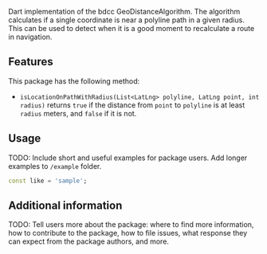<!-- 
This README describes the package. If you publish this package to pub.dev,
this README's contents appear on the landing page for your package.

For information about how to write a good package README, see the guide for
[writing package pages](https://dart.dev/guides/libraries/writing-package-pages). 

For general information about developing packages, see the Dart guide for
[creating packages](https://dart.dev/guides/libraries/create-library-packages)
and the Flutter guide for
[developing packages and plugins](https://flutter.dev/developing-packages). 
-->

Dart implementation of the bdcc GeoDistanceAlgorithm. The algorithm calculates if a single coordinate is near a polyline path in a given radius. This can be used to detect when it is a good moment to recalculate a route in navigation.

## Features

This package has the following method:
* ```isLocationOnPathWithRadius(List<LatLng> polyline, LatLng point, int radius)``` returns ```true``` if the distance from ```point``` to ```polyline``` is at least ```radius``` meters, and ```false``` if it is not.

## Usage

TODO: Include short and useful examples for package users. Add longer examples
to `/example` folder. 

```dart
const like = 'sample';
```

## Additional information

TODO: Tell users more about the package: where to find more information, how to 
contribute to the package, how to file issues, what response they can expect 
from the package authors, and more.
